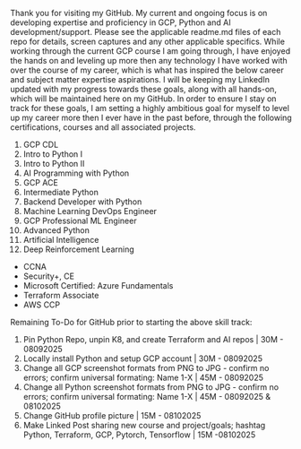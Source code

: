 Thank you for visiting my GitHub. My current and ongoing focus is on developing expertise and proficiency in GCP, Python and AI development/support. Please see the applicable readme.md files of each repo for details, screen captures and any other applicable specifics. While working through the current GCP course I am going through, I have enjoyed the hands on and leveling up more then any technology I have worked with over the course of my career, which is what has inspired the below career and subject matter expertise aspirations. I will be keeping my LinkedIn updated with my progress towards these goals, along with all hands-on, which will be maintained here on my GitHub. In order to ensure I stay on track for these goals, I am setting a highly ambitious goal for myself to level up my career more then I ever have in the past before, through the following certifications, courses and all associated projects.

1. GCP CDL
2. Intro to Python I
3. Intro to Python II
4. AI Programming with Python
5. GCP ACE
6. Intermediate Python
8. Backend Developer with Python
9. Machine Learning DevOps Engineer
10. GCP Professional ML Engineer
11. Advanced Python
12. Artificial Intelligence
13. Deep Reinforcement Learning

- CCNA 
- Security+, CE 
- Microsoft Certified: Azure Fundamentals 
- Terraform Associate 
- AWS CCP 

Remaining To-Do for GitHub prior to starting the above skill track:
1. Pin Python Repo, unpin K8, and create Terraform and AI repos | 30M - 08092025
2. Locally install Python and setup GCP account | 30M - 08092025
3. Change all GCP screenshot formats from PNG to JPG - confirm no errors; confirm universal formating: Name 1-X | 45M - 08092025
4. Change all Python screenshot formats from PNG to JPG - confirm no errors; confirm universal formating: Name 1-X | 45M - 08092025 & 08102025
5. Change GitHub profile picture | 15M - 08102025
6. Make Linked Post sharing new course and project/goals; hashtag Python, Terraform, GCP, Pytorch, Tensorflow | 15M -08102025
